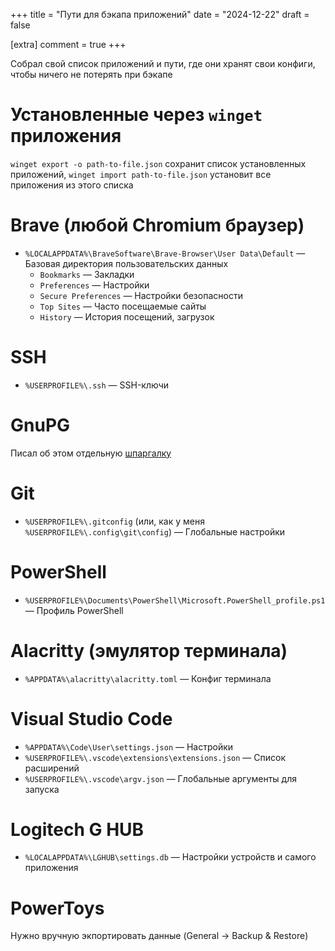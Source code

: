+++
title = "Пути для бэкапа приложений"
date = "2024-12-22"
draft = false

[extra]
comment = true
+++

Собрал свой список приложений и пути, где они хранят свои конфиги, чтобы ничего не потерять при бэкапе

<!--more-->

# Установленные через `winget` приложения

`winget export -o path-to-file.json` сохранит список установленных приложений, `winget import path-to-file.json` установит все приложения из этого списка

# Brave (любой Chromium браузер)

- `%LOCALAPPDATA%\BraveSoftware\Brave-Browser\User Data\Default` &mdash; Базовая директория пользовательских данных
  - `Bookmarks` &mdash; Закладки
  - `Preferences` &mdash; Настройки
  - `Secure Preferences` &mdash; Настройки безопасности
  - `Top Sites` &mdash; Часто посещаемые сайты
  - `History` &mdash; История посещений, загрузок

# SSH

- `%USERPROFILE%\.ssh` &mdash; SSH-ключи

# GnuPG

Писал об этом отдельную [шпаргалку](/minis/backup-gpg)

# Git

- `%USERPROFILE%\.gitconfig` (или, как у меня `%USERPROFILE%\.config\git\config`) &mdash; Глобальные настройки

# PowerShell

- `%USERPROFILE%\Documents\PowerShell\Microsoft.PowerShell_profile.ps1` &mdash; Профиль PowerShell

# Alacritty (эмулятор терминала)

- `%APPDATA%\alacritty\alacritty.toml` &mdash; Конфиг терминала

# Visual Studio Code

- `%APPDATA%\Code\User\settings.json` &mdash; Настройки
- `%USERPROFILE%\.vscode\extensions\extensions.json` &mdash; Список расширений
- `%USERPROFILE%\.vscode\argv.json` &mdash; Глобальные аргументы для запуска

# Logitech G HUB

- `%LOCALAPPDATA%\LGHUB\settings.db` &mdash; Настройки устройств и самого приложения

# PowerToys

Нужно вручную экпортировать данные (General -> Backup & Restore)